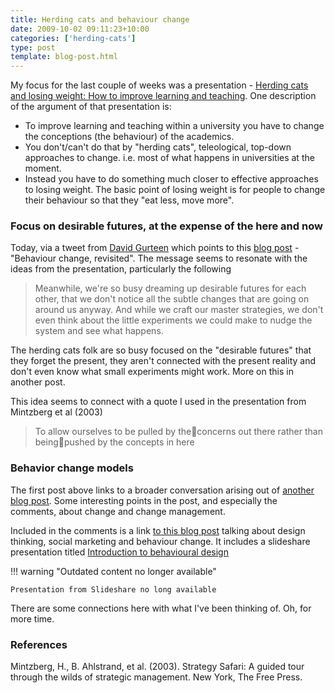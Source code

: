 ```yaml
---
title: Herding cats and behaviour change
date: 2009-10-02 09:11:23+10:00
categories: ['herding-cats']
type: post
template: blog-post.html
---
```

My focus for the last couple of weeks was a presentation - [Herding cats and losing weight: How to improve learning and teaching](/blog2/2009/09/14/herding-cats-losing-weight-and-how-to-improve-learning-and-teaching-2/). One description of the argument of that presentation is:

- To improve learning and teaching within a university you have to change the conceptions (the behaviour) of the academics.
- You don't/can't do that by "herding cats", teleological, top-down approaches to change. i.e. most of what happens in universities at the moment.
- Instead you have to do something much closer to effective approaches to losing weight. The basic point of losing weight is for people to change their behaviour so that they "eat less, move more".

### Focus on desirable futures, at the expense of the here and now

Today, via a tweet from [David Gurteen](http://www.gurteen.com/) which points to this [blog post](http://www.johnniemoore.com/blog/archives/002276.php) - "Behaviour change, revisited". The message seems to resonate with the ideas from the presentation, particularly the following

> Meanwhile, we're so busy dreaming up desirable futures for each other, that we don't notice all the subtle changes that are going on around us anyway. And while we craft our master strategies, we don't even think about the little experiments we could make to nudge the system and see what happens.

The herding cats folk are so busy focused on the "desirable futures" that they forget the present, they aren't connected with the present reality and don't even know what small experiments might work. More on this in another post.

This idea seems to connect with a quote I used in the presentation from Mintzberg et al (2003)

> To allow ourselves to be pulled by theconcerns out there rather than beingpushed by the concepts in here

### Behavior change models

The first post above links to a broader conversation arising out of [another blog post](http://herd.typepad.com/herd_the_hidden_truth_abo/2009/08/behavior-change-models-suggestions.html). Some interesting points in the post, and especially the comments, about change and change management.

Included in the comments is a link [to this blog post](http://socialmarketing.blogs.com/r_craiig_lefebvres_social/2009/07/design-thinking-social-marketing-and-behavior-change.html) talking about design thinking, social marketing and behaviour change. It includes a slideshare presentation titled [Introduction to behavioural design](http://www.slideshare.net/rcraiglefebve/introduction-to-behavioral-design)


!!! warning "Outdated content no longer available"

    Presentation from Slideshare no long available


There are some connections here with what I've been thinking of. Oh, for more time.

### References

Mintzberg, H., B. Ahlstrand, et al. (2003). Strategy Safari: A guided tour through the wilds of strategic management. New York, The Free Press.